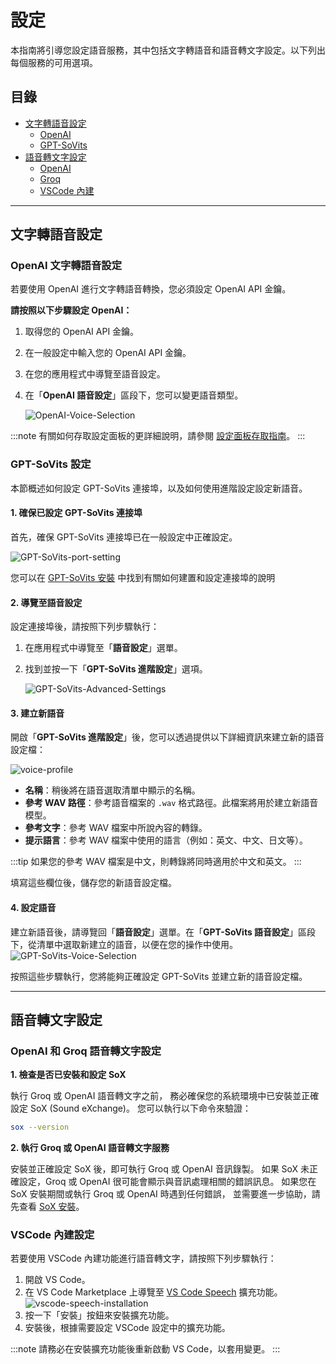 # 設定

本指南將引導您設定語音服務，其中包括文字轉語音和語音轉文字設定。以下列出每個服務的可用選項。

## 目錄
- [文字轉語音設定](#文字轉語音設定)
  - [OpenAI](#openai-文字轉語音設定)
  - [GPT-SoVits](#gpt-sovits-設定)
- [語音轉文字設定](#語音轉文字設定)
  - [OpenAI](#openai-和-groq-語音轉文字設定)
  - [Groq](#openai-和-groq-語音轉文字設定)
  - [VSCode 內建](#vscode-內建設定)

---

## 文字轉語音設定

### OpenAI 文字轉語音設定

若要使用 OpenAI 進行文字轉語音轉換，您必須設定 OpenAI API 金鑰。

**請按照以下步驟設定 OpenAI：**

1. 取得您的 OpenAI API 金鑰。
2. 在一般設定中輸入您的 OpenAI API 金鑰。
3. 在您的應用程式中導覽至語音設定。
4. 在「**OpenAI 語音設定**」區段下，您可以變更語音類型。

   ![OpenAI-Voice-Selection](/img/voice-service/configuration/OpenAI-Voice-Selection.png)

:::note
有關如何存取設定面板的更詳細說明，請參閱 [設定面板存取指南](/docs/getting-started/configuration.md#設定模型服務-api-金鑰)。
:::

### GPT-SoVits 設定

本節概述如何設定 GPT-SoVits 連接埠，以及如何使用進階設定設定新語音。

#### 1. 確保已設定 GPT-SoVits 連接埠

首先，確保 GPT-SoVits 連接埠已在一般設定中正確設定。

![GPT-SoVits-port-setting](/img/voice-service/configuration/GPT-SoVits-port-setting.png)

您可以在 [GPT-SoVits 安裝](./installation.md#gpt-sovits-安裝) 中找到有關如何建置和設定連接埠的說明

#### 2. 導覽至語音設定

設定連接埠後，請按照下列步驟執行：

1. 在應用程式中導覽至「**語音設定**」選單。
2. 找到並按一下「**GPT-SoVits 進階設定**」選項。

   ![GPT-SoVits-Advanced-Settings](/img/voice-service/configuration/GPT-SoVits-Advanced-Settings.png)

#### 3. 建立新語音

開啟「**GPT-SoVits 進階設定**」後，您可以透過提供以下詳細資訊來建立新的語音設定檔：

![voice-profile](/img/voice-service/configuration/voice-profile.png)

- **名稱**：稍後將在語音選取清單中顯示的名稱。
- **參考 WAV 路徑**：參考語音檔案的 `.wav` 格式路徑。此檔案將用於建立新語音模型。
- **參考文字**：參考 WAV 檔案中所說內容的轉錄。
- **提示語言**：參考 WAV 檔案中使用的語言（例如：英文、中文、日文等）。

:::tip
如果您的參考 WAV 檔案是中文，則轉錄將同時適用於中文和英文。
:::

填寫這些欄位後，儲存您的新語音設定檔。

#### 4. 設定語音

建立新語音後，請導覽回「**語音設定**」選單。在「**GPT-SoVits 語音設定**」區段下，從清單中選取新建立的語音，以便在您的操作中使用。
![GPT-SoVits-Voice-Selection](/img/voice-service/configuration/GPT-SoVits-Voice-Selection.png)

按照這些步驟執行，您將能夠正確設定 GPT-SoVits 並建立新的語音設定檔。

---

## 語音轉文字設定

### OpenAI 和 Groq 語音轉文字設定

**1. 檢查是否已安裝和設定 SoX**

執行 Groq 或 OpenAI 語音轉文字之前，
務必確保您的系統環境中已安裝並正確設定 SoX (Sound eXchange)。
您可以執行以下命令來驗證：
  ```bash
  sox --version
  ```

**2. 執行 Groq 或 OpenAI 語音轉文字服務**

安裝並正確設定 SoX 後，即可執行 Groq 或 OpenAI 音訊錄製。
如果 SoX 未正確設定，Groq 或 OpenAI 很可能會顯示與音訊處理相關的錯誤訊息。
如果您在 SoX 安裝期間或執行 Groq 或 OpenAI 時遇到任何錯誤，
並需要進一步協助，請先查看 [SoX 安裝](./installation.md#sox-安裝)。

### VSCode 內建設定

若要使用 VSCode 內建功能進行語音轉文字，請按照下列步驟執行：

1. 開啟 VS Code。
2. 在 VS Code Marketplace 上導覽至 [VS Code Speech](https://marketplace.visualstudio.com/items?itemName=ms-vscode.vscode-speech) 擴充功能。
   ![vscode-speech-installation](/img/voice-service/configuration/vscode-speech-installation.png)
3. 按一下「安裝」按鈕來安裝擴充功能。
4. 安裝後，根據需要設定 VSCode 設定中的擴充功能。

:::note
請務必在安裝擴充功能後重新啟動 VS Code，以套用變更。
:::
